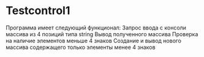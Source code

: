 # Testcontrol1
Программа имеет следующий функционал:
Запрос ввода с консоли массива из 4 позиций типа string
Вывод полученного массива
Проверка на наличие элементов меньше 4 знаков
Создание и вывод нового массива содержащего только элементы менее 4 знаков
